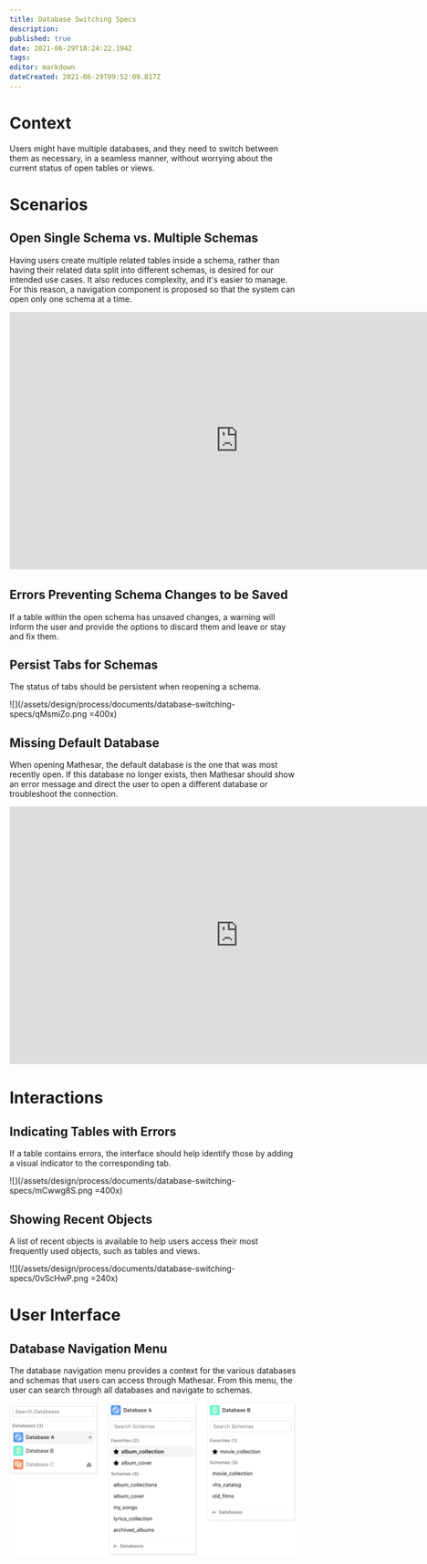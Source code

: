 ```yaml
---
title: Database Switching Specs
description: 
published: true
date: 2021-06-29T18:24:22.194Z
tags: 
editor: markdown
dateCreated: 2021-06-29T09:52:09.817Z
---
```


# Context
Users might have multiple databases, and they need to switch between them as necessary, in a seamless manner, without worrying about the current status of open tables or views.

# Scenarios

## Open Single Schema vs. Multiple Schemas
Having users create multiple related tables inside a schema, rather than having their related data split into different schemas, is desired for our intended use cases. It also reduces complexity, and it's easier to manage. 
For this reason, a navigation component is proposed so that the system can open only one schema at a time. 

<iframe style="border: 1px solid rgba(0, 0, 0, 0.1);" width="800" height="450" src="https://www.figma.com/embed?embed_host=share&url=https%3A%2F%2Fwww.figma.com%2Fproto%2FUaf1ntcldzK2U41Jhw6vS2%2FMathesar-MVP%3Fpage-id%3D1207%253A0%26node-id%3D1212%253A0%26scaling%3Dscale-down-width" allowfullscreen></iframe>

## Errors Preventing Schema Changes to be Saved
If a table within the open schema has unsaved changes, a warning will inform the user and provide the options to discard them and leave or stay and fix them.

## Persist Tabs for Schemas
The status of tabs should be persistent when reopening a schema.

![](/assets/design/process/documents/database-switching-specs/qMsmiZo.png =400x)

## Missing Default Database 
When opening Mathesar, the default database is the one that was most recently open. If this database no longer exists, then Mathesar should show an error message and direct the user to open a different database or troubleshoot the connection. 

<iframe style="border: 1px solid rgba(0, 0, 0, 0.1);" width="800" height="450" src="https://www.figma.com/embed?embed_host=share&url=https%3A%2F%2Fwww.figma.com%2Fproto%2FUaf1ntcldzK2U41Jhw6vS2%2FMathesar-MVP%3Fpage-id%3D1207%253A0%26node-id%3D1706%253A13775%26scaling%3Dscale-down-width" allowfullscreen></iframe>

# Interactions
## Indicating Tables with Errors
If a table contains errors, the interface should help identify those by adding a visual indicator to the corresponding tab.

![](/assets/design/process/documents/database-switching-specs/mCwwg8S.png =400x)

## Showing Recent Objects 
A list of recent objects is available to help users access their most frequently used objects, such as tables and views.

![](/assets/design/process/documents/database-switching-specs/0vScHwP.png =240x)


# User Interface

## Database Navigation Menu
The database navigation menu provides a context for the various databases and schemas that users can access through Mathesar.
From this menu, the user can search through all databases and navigate to schemas.

![](/assets/design/process/documents/database-switching-specs/JGIqCOi.png)



